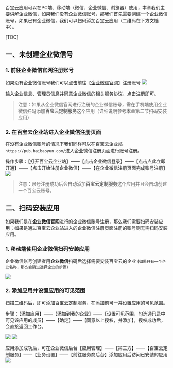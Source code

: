 百宝云应用可以在PC端、移动端（微信、企业微信、浏览器）使用，本章我们主要讲解企业微信，如果我们没有企业微信账号，那我们首先需要创建一个企业微信账号，如果已有企业微信，我们可以扫码添加百宝云应用（二维码在下方文档中）。

[TOC]


## 一、未创建企业微信号
### 1. 前往企业微信官网注册账号
如果没有企业微信账号我们可以点击前往【[企业微信官网](https://work.weixin.qq.com/)】注册账号
![](http://docfiles.baibaoyun.com/FpW0i2dS3Lff29rP8rjt2-WyJWHY)



输入企业信息、管理员信息并同意企业微信的相关服务协议，点击注册即可。
>注意：如果从企业微信官网进行注册的企业微信账号，需在手机端使用企业微信扫码添加**百宝云定制服务**这个应用（详细说明参考本章第二节扫码安装应用）


### 2. 在百宝云企业站进入企业微信注册页面
在没有企业微信账号的情况下我们同样可以在百宝云企业站`https://pub.baibaoyun.com/`进入企业微信注册页面进行账号注册。


操作步骤：【打开百宝云企业站】——【点击企业微信登录】——【点击点此立即开通】——【点击开始注册企业微信】——【在企业微信注册页面完成账号注册】
![](http://docfiles.baibaoyun.com/Ft8D7s3VnK2xCI0_KtBRWupuHLRo)
>注意：账号注册成功后会自动添加**百宝云定制服务**这个应用并且会自动创建一个百宝云账号。


## 二、扫码安装应用
如果我们是在**企业微信官网**进行的企业微信账号注册，那么我们需要扫码安装应用；如果是通过百宝云企业站进入的企业微信注册页面注册的账号则无需扫码安装应用。

### 1. 移动端使用企业微信扫码安装应用
企业微信账号创建者用**企业微信**扫码后选择需要安装百宝云的企业 (`如果只有一个企业名称，那么会跳过选择企业的步骤`)

![](http://docfiles.baibaoyun.com/FuqzU9bG64yBcPt0OBHEmBm-HFYH)

### 2. 添加应用并设置应用的可见范围
扫描二维码后，即可添加百宝云定制服务，在添加前可一并设置应用的可见范围。

步骤：【添加应用】——【添加到我的企业】——【设置可见范围，勾选通讯录中可见该应用的成员】——【确定】——【同意以上授权，并添加】，授权成功后，会直接返回工作台。

![](http://docfiles.baibaoyun.com/FlKHNv15armnce1OpQAEmBBNimXK)
![](http://docfiles.baibaoyun.com/FpyD_etDSFUhXeUz3-ggKHHDPKw4)

应用添加成功后，可在企业微信后台【应用管理】——【第三方】——【百宝云定制服务】——【业务设置】——【前往服务商后台】添加应用后访问已安装的应用
![](http://docfiles.baibaoyun.com/lipbsVA7ftCweOQtcO2kVQm2vP3r)
